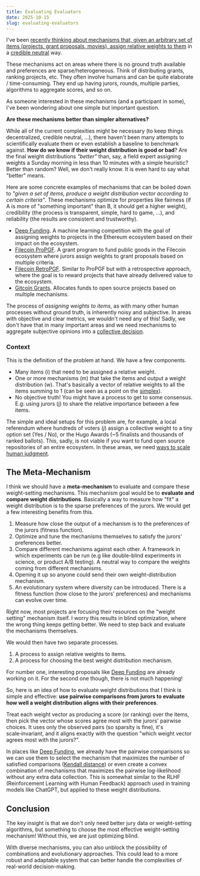 ```yaml
---
title: Evaluating Evaluators
date: 2025-10-15
slug: evaluating-evaluators
---
```


I've been [recently thinking about mechanisms that, given an arbitrary set of items (projects, grant proposals, movies), assign relative weights to them](https://davidgasquez.com/ranking-with-agents/) in a [credible neutral](https://balajis.com/p/credible-neutrality) way.

These mechanisms act on areas where there is no ground truth available and preferences are sparse/heterogeneous. Think of distributing grants, ranking projects, etc. They often involve humans and can be quite elaborate / time-consuming. They end up having jurors, rounds, multiple parties, algorithms to aggregate scores, and so on.

As someone interested in these mechanisms (and a participant in some), I've been wondering about one simple but important question.

**Are these mechanisms better than simpler alternatives?**

While all of the current complexities might be necessary (to keep things decentralized, credible neutral, ...), there haven't been many attempts to scientifically evaluate them or even establish a baseline to benchmark against. **How do we know if their weight distribution is good or bad**? Are the final weight distributions _"better"_ than, say, a field expert assigning weights a Sunday morning in less than 10 minutes with a simple heuristic? Better than random? Well, we don't really know. It is even hard to say what "better" means.

Here are some concrete examples of mechanisms that can be boiled down to _"given a set of items, produce a weight distribution vector according to certain criteria"_. These mechanisms optimize for properties like fairness (if A is more of "something important" than B, it should get a higher weight), credibility (the process is transparent, simple, hard to game, ...), and reliability (the results are consistent and trustworthy).

- [Deep Funding](https://deepfunding.org/). A machine learning competition with the goal of assigning weights to projects in the Ethereum ecosystem based on their impact on the ecosystem.
- [Filecoin ProPGF](https://filecoin.io/blog/posts/introducing-fil-propgf-a-new-era-in-community-led-public-goods-funding-for-the-filecoin-ecosystem/). A grant program to fund public goods in the Filecoin ecosystem where jurors assign weights to grant proposals based on multiple criteria.
- [Filecoin RetroPGF](https://retrogrants.io/). Similar to ProPGF but with a retrospective approach, where the goal is to reward projects that have already delivered value to the ecosystem.
- [Gitcoin Grants](https://gitcoin.co). Allocates funds to open source projects based on multiple mechanisms.

The process of _assigning weights to items_, as with many other human processes without ground truth, is inherently noisy and subjective. In areas with objective and clear metrics, we wouldn't need any of this! Sadly, we don't have that in many important areas and we need mechanisms to aggregate subjective opinions into a [collective decision](https://en.wikipedia.org/wiki/Social_choice_theory).

### Context

This is the definition of the problem at hand. We have a few components.

- Many items (i) that need to be assigned a relative weight.
- One or more mechanisms (m) that take the items and output a weight distribution (w). That's basically a vector of relative weights to all the items summing to 1 (can be seen as a point on the [simplex](https://en.wikipedia.org/wiki/Simplex)).
- No objective truth! You might have a process to get to some consensus. E.g: using jurors (j) to share the relative importance between a few items.

The simple and ideal setups for this problem are, for example, a local referendum where hundreds of voters (_j_) assign a collective weight to a tiny option set (Yes / No), or the Hugo Awards (~5 finalists and thousands of ranked ballots). This, sadly, is not viable if you want to fund open source repositories of an entire ecosystem. In these areas, we need [ways to scale human judgment](https://vitalik.eth.limo/general/2025/02/28/aihumans.html).

## The Meta-Mechanism

I think we should have a **meta-mechanism** to evaluate and compare these weight-setting mechanisms. This mechanism goal would be to **evaluate and compare weight distributions**. Basically a way to measure how "fit" a weight distribution is to the sparse preferences of the jurors. We would get a few interesting benefits from this.

1. Measure how close the output of a mechanism is to the preferences of the jurors (fitness function).
2. Optimize and tune the mechanisms themselves to satisfy the jurors' preferences better.
3. Compare different mechanisms against each other. A framework in which experiments can be run (e.g like double-blind experiments in science, or product A/B testing). A neutral way to compare the weights coming from different mechanisms.
  1. Opening it up so anyone could send their own weight-distribution mechanism.
  2. An evolutionary system where diversity can be introduced. There is a fitness function (how close to the jurors' preferences) and mechanisms can evolve over time.

Right now, most projects are focusing their resources on the "weight setting" mechanism itself. I worry this results in blind optimization, where the wrong thing keeps getting better. We need to step back and evaluate the mechanisms themselves.

We would then have two separate processes.

1. A process to assign relative weights to items.
2. A process for choosing the best weight distribution mechanism.

For number one, interesting proposals like [Deep Funding](https://deepfunding.org/) are already working on it. For the second one though, there is not much happening!

So, here is an idea of how to evaluate weight distributions that I think is simple and effective: **use pairwise comparisons from jurors to evaluate how well a weight distribution aligns with their preferences**.

Treat each weight vector as producing a score (or ranking) over the items, then pick the vector whose scores agree most with the jurors' pairwise choices. It uses only the observed pairs (so sparsity is fine), it's scale‑invariant, and it aligns exactly with the question "which weight vector agrees most with the jurors?".

In places like [Deep Funding](https://deepfunding.org/), we already have the pairwise comparisons so we can use them to select the mechanism that maximizes the number of satisfied comparisons ([Kendall distance](https://en.wikipedia.org/wiki/Kendall_tau_distance)) or even create a convex combination of mechanisms that maximizes the pairwise log-likelihood without any extra data collection. This is somewhat similar to the RLHF (Reinforcement Learning with Human Feedback) approach used in training models like ChatGPT, but applied to these weight distributions.

## Conclusion

The key insight is that we don't only need better jury data or weight-setting algorithms, but something to choose the most effective weight-setting mechanism! Without this, we are just optimizing blind.

With diverse mechanisms, you can also unblock the possibility of combinations and evolutionary approaches. This could lead to a more robust and adaptable system that can better handle the complexities of real-world decision-making.
